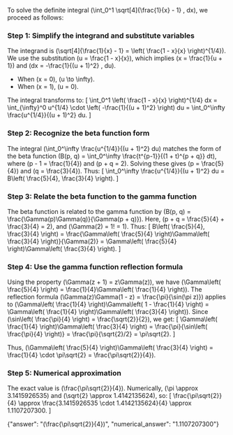 

To solve the definite integral \(\int_0^1 \sqrt[4]{\frac{1}{x} - 1} \, dx\), we proceed as follows:

### Step 1: Simplify the integrand and substitute variables
The integrand is \(\sqrt[4]{\frac{1}{x} - 1} = \left( \frac{1 - x}{x} \right)^{1/4}\). We use the substitution \(u = \frac{1 - x}{x}\), which implies \(x = \frac{1}{u + 1}\) and \(dx = -\frac{1}{(u + 1)^2} \, du\). 

- When \(x = 0\), \(u \to \infty\).
- When \(x = 1\), \(u = 0\).

The integral transforms to:
\[
\int_0^1 \left( \frac{1 - x}{x} \right)^{1/4} dx = \int_{\infty}^0 u^{1/4} \cdot \left( -\frac{1}{(u + 1)^2} \right) du = \int_0^\infty \frac{u^{1/4}}{(u + 1)^2} du.
\]

### Step 2: Recognize the beta function form
The integral \(\int_0^\infty \frac{u^{1/4}}{(u + 1)^2} du\) matches the form of the beta function \(B(p, q) = \int_0^\infty \frac{t^{p-1}}{(1 + t)^{p + q}} dt\), where \(p - 1 = \frac{1}{4}\) and \(p + q = 2\). Solving these gives \(p = \frac{5}{4}\) and \(q = \frac{3}{4}\). Thus:
\[
\int_0^\infty \frac{u^{1/4}}{(u + 1)^2} du = B\left( \frac{5}{4}, \frac{3}{4} \right).
\]

### Step 3: Relate the beta function to the gamma function
The beta function is related to the gamma function by \(B(p, q) = \frac{\Gamma(p)\Gamma(q)}{\Gamma(p + q)}\). Here, \(p + q = \frac{5}{4} + \frac{3}{4} = 2\), and \(\Gamma(2) = 1! = 1\). Thus:
\[
B\left( \frac{5}{4}, \frac{3}{4} \right) = \frac{\Gamma\left( \frac{5}{4} \right)\Gamma\left( \frac{3}{4} \right)}{\Gamma(2)} = \Gamma\left( \frac{5}{4} \right)\Gamma\left( \frac{3}{4} \right).
\]

### Step 4: Use the gamma function reflection formula
Using the property \(\Gamma(z + 1) = z\Gamma(z)\), we have \(\Gamma\left( \frac{5}{4} \right) = \frac{1}{4}\Gamma\left( \frac{1}{4} \right)\). The reflection formula \(\Gamma(z)\Gamma(1 - z) = \frac{\pi}{\sin(\pi z)}\) applies to \(\Gamma\left( \frac{1}{4} \right)\Gamma\left( 1 - \frac{1}{4} \right) = \Gamma\left( \frac{1}{4} \right)\Gamma\left( \frac{3}{4} \right)\). Since \(\sin\left( \frac{\pi}{4} \right) = \frac{\sqrt{2}}{2}\), we get:
\[
\Gamma\left( \frac{1}{4} \right)\Gamma\left( \frac{3}{4} \right) = \frac{\pi}{\sin\left( \frac{\pi}{4} \right)} = \frac{\pi}{\sqrt{2}/2} = \pi\sqrt{2}.
\]

Thus, \(\Gamma\left( \frac{5}{4} \right)\Gamma\left( \frac{3}{4} \right) = \frac{1}{4} \cdot \pi\sqrt{2} = \frac{\pi\sqrt{2}}{4}\).

### Step 5: Numerical approximation
The exact value is \(\frac{\pi\sqrt{2}}{4}\). Numerically, \(\pi \approx 3.1415926535\) and \(\sqrt{2} \approx 1.4142135624\), so:
\[
\frac{\pi\sqrt{2}}{4} \approx \frac{3.1415926535 \cdot 1.4142135624}{4} \approx 1.1107207300.
\]

{"answer": "\(\frac{\pi\sqrt{2}}{4}\)", "numerical_answer": "1.1107207300"}